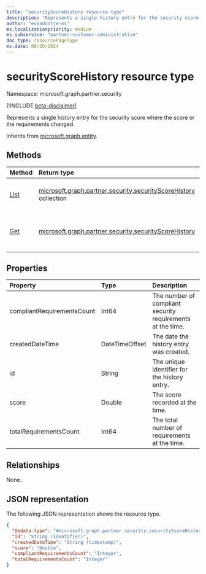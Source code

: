 ```yaml
---
title: "securityScoreHistory resource type"
description: "Represents a single history entry for the security score where the score or the requirements changed."
author: "evandontje-ms"
ms.localizationpriority: medium
ms.subservice: "partner-customer-administration"
doc_type: resourcePageType
ms.date: 08/30/2024
---
```


# securityScoreHistory resource type

Namespace: microsoft.graph.partner.security

[!INCLUDE [beta-disclaimer](../../includes/beta-disclaimer.md)]

Represents a single history entry for the security score where the score or the requirements changed.


Inherits from [microsoft.graph.entity](../resources/entity.md).

## Methods
|Method|Return type|Description|
|:---|:---|:---|
|[List](../api/partner-security-partnersecurityscore-list-history.md)|[microsoft.graph.partner.security.securityScoreHistory](../resources/partner-security-securityscorehistory.md) collection|Get a list of [securityScoreHistory](../resources/partner-security-securityscorehistory.md) objects and their properties.|
|[Get](../api/partner-security-securityscorehistory-get.md)|[microsoft.graph.partner.security.securityScoreHistory](../resources/partner-security-securityscorehistory.md)|Read the properties and relationships of a [securityScoreHistory](../resources/partner-security-securityscorehistory.md) object.|

## Properties
|Property|Type|Description|
|:---|:---|:---|
|compliantRequirementsCount|Int64|The number of compliant security requirements at the time.|
|createdDateTime|DateTimeOffset|The date the history entry was created.|
|id|String|The unique identifier for the history entry.|
|score|Double|The score recorded at the time.|
|totalRequirementsCount|Int64|The total number of requirements at the time.|

## Relationships
None.

## JSON representation
The following JSON representation shows the resource type.
<!-- {
  "blockType": "resource",
  "keyProperty": "id",
  "@odata.type": "microsoft.graph.partner.security.securityScoreHistory",
  "baseType": "microsoft.graph.entity",
  "openType": false
}
-->
``` json
{
  "@odata.type": "#microsoft.graph.partner.security.securityScoreHistory",
  "id": "String (identifier)",
  "createdDateTime": "String (timestamp)",
  "score": "Double",
  "compliantRequirementsCount": "Integer",
  "totalRequirementsCount": "Integer"
}
```

